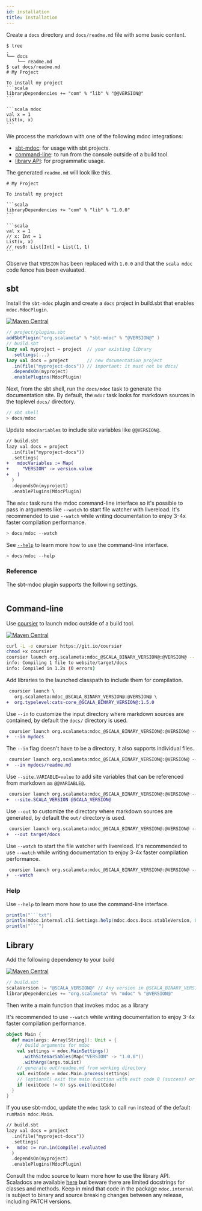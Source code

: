 ```yaml
---
id: installation
title: Installation
---
```


Create a `docs` directory and `docs/readme.md` file with some basic content.

````
$ tree
.
└── docs
    └── readme.md
$ cat docs/readme.md
# My Project

To install my project
```scala
libraryDependencies += "com" % "lib" % "@@VERSION@"
```

```scala mdoc
val x = 1
List(x, x)
```
````

We process the markdown with one of the following mdoc integrations:

- [sbt-mdoc](#sbt): for usage with sbt projects.
- [command-line](#command-line): to run from the console outside of a build
  tool.
- [library API](#library): for programmatic usage.

The generated `readme.md` will look like this.

````
# My Project

To install my project

```scala
libraryDependencies += "com" % "lib" % "1.0.0"
```

```scala
val x = 1
// x: Int = 1
List(x, x)
// res0: List[Int] = List(1, 1)
```
````

Observe that `VERSION` has been replaced with `1.0.0` and that the `scala mdoc`
code fence has been evaluated.

## sbt

Install the `sbt-mdoc` plugin and create a `docs` project in build.sbt that
enables `mdoc.MdocPlugin`.

[![Maven Central](https://maven-badges.herokuapp.com/maven-central/org.scalameta/mdoc_@SCALA_BINARY_VERSION@/badge.svg)](https://maven-badges.herokuapp.com/maven-central/org.scalameta/mdoc_@SCALA_BINARY_VERSION@)

```scala
// project/plugins.sbt
addSbtPlugin("org.scalameta" % "sbt-mdoc" % "@VERSION@" )
// build.sbt
lazy val myproject = project  // your existing library
  .settings(...)
lazy val docs = project       // new documentation project
  .in(file("myproject-docs")) // important: it must not be docs/
  .dependsOn(myproject)
  .enablePlugins(MdocPlugin)
```

Next, from the sbt shell, run the `docs/mdoc` task to generate the documentation
site. By default, the `mdoc` task looks for markdown sources in the toplevel
`docs/` directory.

```scala
// sbt shell
> docs/mdoc
```

Update `mdocVariables` to include site variables like `@@VERSION@`.

```diff
// build.sbt
lazy val docs = project
  .in(file("myproject-docs"))
  .settings(
+   mdocVariables := Map(
+     "VERSION" -> version.value
+   )
  )
  .dependsOn(myproject)
  .enablePlugins(MdocPlugin)
```

The `mdoc` task runs the mdoc command-line interface so it's possible to pass in
arguments like `--watch` to start file watcher with livereload. It's recommended
to use `--watch` while writing documentation to enjoy 3-4x faster compilation
performance.

```scala
> docs/mdoc --watch
```

See [`--help`](#help) to learn more how to use the command-line interface.

```scala
> docs/mdoc --help
```

### Reference

The sbt-mdoc plugin supports the following settings.

```scala mdoc:sbt

```


## Command-line

Use [coursier](https://github.com/coursier/coursier/#command-line) to launch
mdoc outside of a build tool.

[![Maven Central](https://maven-badges.herokuapp.com/maven-central/org.scalameta/mdoc_@SCALA_BINARY_VERSION@/badge.svg)](https://maven-badges.herokuapp.com/maven-central/org.scalameta/mdoc_@SCALA_BINARY_VERSION@)

```sh
curl -L -o coursier https://git.io/coursier
chmod +x coursier
coursier launch org.scalameta:mdoc_@SCALA_BINARY_VERSION@:@VERSION@ -- --site.VERSION 1.0.0
info: Compiling 1 file to website/target/docs
info: Compiled in 1.2s (0 errors)
```

Add libraries to the launched classpath to include them for compilation.

```diff
 coursier launch \
   org.scalameta:mdoc_@SCALA_BINARY_VERSION@:@VERSION@ \
+  org.typelevel:cats-core_@SCALA_BINARY_VERSION@:1.5.0
```

Use `--in` to customize the input directory where markdown sources are
contained, by default the `docs/` directory is used.

```diff
 coursier launch org.scalameta:mdoc_@SCALA_BINARY_VERSION@:@VERSION@ -- \
+  --in mydocs
```

The `--in` flag doesn't have to be a directory, it also supports individual
files.

```diff
 coursier launch org.scalameta:mdoc_@SCALA_BINARY_VERSION@:@VERSION@ -- \
+  --in mydocs/readme.md
```

Use `--site.VARIABLE=value` to add site variables that can be referenced from
markdown as `@@VARIABLE@`.

```diff
 coursier launch org.scalameta:mdoc_@SCALA_BINARY_VERSION@:@VERSION@ -- \
+  --site.SCALA_VERSION @SCALA_VERSION@
```

Use `--out` to customize the directory where markdown sources are generated, by
default the `out/` directory is used.

```diff
 coursier launch org.scalameta:mdoc_@SCALA_BINARY_VERSION@:@VERSION@ -- \
+  --out target/docs
```

Use `--watch` to start the file watcher with livereload. It's recommended to use
`--watch` while writing documentation to enjoy 3-4x faster compilation
performance.

```diff
 coursier launch org.scalameta:mdoc_@SCALA_BINARY_VERSION@:@VERSION@ -- \
+  --watch
```

### Help

Use `--help` to learn more how to use the command-line interface.

````scala mdoc:passthrough
println("```txt")
println(mdoc.internal.cli.Settings.help(mdoc.docs.Docs.stableVersion, 80))
println("```")
````

## Library

Add the following dependency to your build

[![Maven Central](https://maven-badges.herokuapp.com/maven-central/org.scalameta/mdoc_@SCALA_BINARY_VERSION@/badge.svg)](https://maven-badges.herokuapp.com/maven-central/org.scalameta/mdoc_@SCALA_BINARY_VERSION@)

```scala
// build.sbt
scalaVersion := "@SCALA_VERSION@" // Any version in @SCALA_BINARY_VERSION@.x works.
libraryDependencies += "org.scalameta" %% "mdoc" % "@VERSION@"
```

Then write a main function that invokes mdoc as a library

It's recommended to use `--watch` while writing documentation to enjoy 3-4x
faster compilation performance.

```scala mdoc:silent
object Main {
  def main(args: Array[String]): Unit = {
    // build arguments for mdoc
    val settings = mdoc.MainSettings()
      .withSiteVariables(Map("VERSION" -> "1.0.0"))
      .withArgs(args.toList)
    // generate out/readme.md from working directory
    val exitCode = mdoc.Main.process(settings)
    // (optional) exit the main function with exit code 0 (success) or 1 (error)
    if (exitCode != 0) sys.exit(exitCode)
  }
}
```

If you use sbt-mdoc, update the `mdoc` task to call `run` instead of the default
`runMain mdoc.Main`.

```diff
// build.sbt
lazy val docs = project
  .in(file("myproject-docs"))
  .settings(
+   mdoc := run.in(Compile).evaluated
  )
  .dependsOn(myproject)
  .enablePlugins(MdocPlugin)
```

Consult the mdoc source to learn more how to use the library API. Scaladocs are
available
[here](https://www.javadoc.io/doc/org.scalameta/mdoc_@SCALA_BINARY_VERSION@/@VERSION@)
but beware there are limited docstrings for classes and methods. Keep in mind
that code in the package `mdoc.internal` is subject to binary and source
breaking changes between any release, including PATCH versions.
